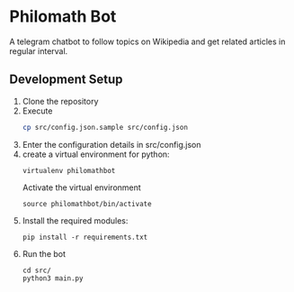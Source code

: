 # Philomath Bot
A telegram chatbot to follow topics on Wikipedia and get related articles in regular interval.

## Development Setup
1. Clone the repository
2. Execute
   ```bash
   cp src/config.json.sample src/config.json
   ```
3. Enter the configuration details in src/config.json
4. create a virtual environment for python:
   ```
   virtualenv philomathbot
   ```
   Activate the virtual environment
   ```
   source philomathbot/bin/activate
   ```
5. Install the required modules:
   ```
   pip install -r requirements.txt
   ```
6. Run the bot
   ```
   cd src/
   python3 main.py
   ```	
